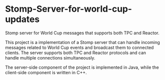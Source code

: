 # Stomp-Server-for-world-cup-updates
Stomp server for World Cup messages that supports both TPC and Reactor.

This project is a implementation of a Stomp server that can handle incoming messages related to World Cup events and broadcast them to connected clients. 
The server supports both TPC and Reactor protocols and can handle multiple connections simultaneously.

The server-side component of the project is implemented in Java, while the client-side component is written in C++.
